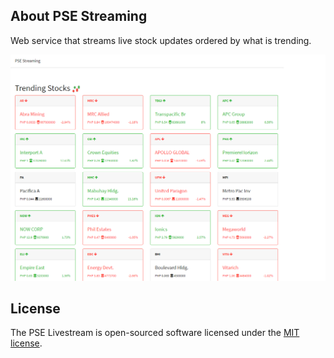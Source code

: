 ## About PSE Streaming 

Web service that streams live stock updates ordered by what is trending.
<p align="center"><img src="pse.png"></p>

## License

The PSE Livestream is open-sourced software licensed under the [MIT license](http://opensource.org/licenses/MIT).
